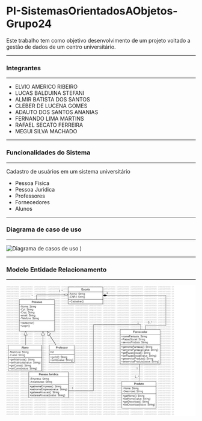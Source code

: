 # PI-SistemasOrientadosAObjetos-Grupo24
Este trabalho tem como objetivo desenvolvimento de
um projeto voltado a gestão de dados de um centro
universitário.
***
### Integrantes 
***
- ELVIO AMERICO RIBEIRO
- LUCAS BALDUINA STEFANI
- ALMIR BATISTA DOS SANTOS
- CLEBER DE LUCENA GOMES
- ADAUTO DOS SANTOS ANANIAS
- FERNANDO LIMA MARTINS
- RAFAEL SECATO FERREIRA
- MEGUI SILVA MACHADO
***
### Funcionalidades do Sistema 
***
Cadastro de usuários em um sistema universitário
   - Pessoa Fisica
   - Pessoa Juridica
   - Professores
   - Fornecedores
   - Alunos
***
### Diagrama de caso de uso 
***
![Diagrama de casos de uso](https://github.com/CleberLucena/PI-SistemasOrientadosAObjetos-Grupo24/assets/162381563/46b3ead4-8984-4021-a9ca-6a77b4115bc0)
)
***
### Modelo Entidade Relacionamento 
***
![Modelo entidade](https://github.com/CleberLucena/PI-SistemasOrientadosAObjetos-Grupo24/blob/main/Modelo%20de%20entidade%20e%20relacionamento.png)
